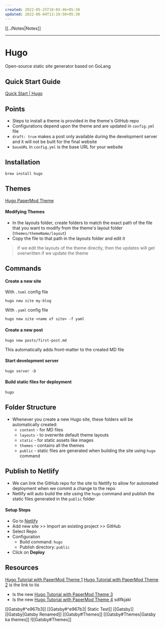 ```yaml
---
created: 2022-05-25T10:03:46+05:30
updated: 2022-06-04T13:19:50+05:30
---
```

[[../Notes|Notes]]

---
# Hugo
Open-source static site generator based on GoLang
## Quick Start Guide
[Quick Start | Hugo](https://gohugo.io/getting-started/quick-start/)

## Points
- Steps to install a theme is provided in the theme's GitHub repo
- Configurations depend upon the theme and are updated in `config.yml` file
- `draft: true` makes a post only available during the development server and it will not be built for the final website
- `baseURL` in `config.yml` is the base URL for your website

## Installation
```
brew install hugo
```

## Themes
[Hugo PaperMod Theme](https://github.com/adityatelange/hugo-PaperMod)

#### Modifying Themes
- In the layouts folder, create folders to match the exact path of the file that you want to modify from the theme's layout folder (`themes/themeName/layout`)
- Copy the file to that path in the layouts folder and edit it

> If we edit the layouts of the theme directly, then the updates will get overwritten if we update the theme

## Commands
#### Create a new site
With `.toml` config file
```
hugo new site my-blog
```
With `.yaml` config file
```
hugo new site <name of site> -f yaml
```

#### Create a new post
```
hugo new posts/first-post.md
```
This automatically adds front-matter to the created MD file

#### Start development server
```
hugo server -D
```

#### Build static files for deployment
```
hugo
```

## Folder Structure
- Whenever you create a new Hugo site, these folders will be automatically created:
	- `content` - for MD files
	- `layouts` - to overwrite default theme layouts
	- `static` - for static assets like images
	- `themes` - contains all the themes
	- `public` - static files are generated when building the site using `hugo` command

## Publish to Netlify
- We can link the GitHub repo for the site to Netlify to allow for automated deployment when we commit a change to the repo
- Netlify will auto build the site using the `hugo` command and publish the static files generated in the `public` folder
#### Setup Steps
- Go to [Netlify](https://app.netlify.com/teams/arkalim/overview)
- Add new site >> Import an existing project >> GitHub
- Select Repo
- Configuration
	- Build command: `hugo`
	- Publish directory: `public`
- Click on **Deploy**

## Resources
[Hugo Tutorial with PaperMod Theme 1](https://www.youtube.com/watch?v=hjD9jTi_DQ4)
[Hugo Tutorial with PaperMod Theme 2](https://www.youtube.com/watch?v=hjD9jTi_DQ4) is the link to tis

- Is the new [Hugo Tutorial with PaperMod Theme 3](https://www.youtube.com/watch?v=hjD9jTi_DQ4)
- Is the new [Hugo Tutorial with PaperMod Theme 4](https://www.youtube.com/watch?v=hjD9jTi_DQ4) sdlfkjakl

[[Gatsby#^e967b3]]
[[Gatsby#^e967b3| Static Test]]
[[Gatsby]]
[[Gatsby|Gatsby Renamed]]
[[Gatsby#Themes]] 
[[Gatsby#Themes|Gatsby ka themes]]
![[Gatsby#Themes]]
